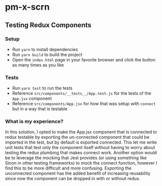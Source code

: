 # pm-x-scrn

## Testing Redux Components

### Setup

- Run `yarn` to install dependencies
- Run `yarn build` to build the project
- Open the `index.html` page in your favorite browser and click the button as many times as you like

### Tests

- Run `yarn test` to run the tests
- Reference `src/components/__tests__/App.test.js` for the tests of the `App.jsx` component
- Reference `src/components/App.jsx` for how that was setup with `connect` but in a way that is testable

### What is my experience?

In this solution, I opted to make the App.jsx component that is connected to redux testable by
exporting the un-connected component that could be imported in the test, but by default is
exported connected. This let me write unit tests that test only the component itself without
having to worry about testing the redux plumbing that makes connect work. Another option
would be to leverage the mocking that Jest provides (or using something like Sinon in other testing frameworks)
to mock the connect function, however I find this to be more difficult and more confusing. Exporting
the unconnected component has the added benefit of increasing reusability since now the component can be
dropped in with or without redux.
